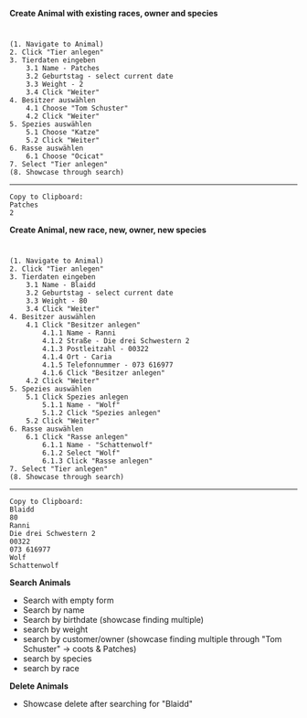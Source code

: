 **Create Animal with existing races, owner and species**
#
    (1. Navigate to Animal)
    2. Click "Tier anlegen"
    3. Tierdaten eingeben
        3.1 Name - Patches
        3.2 Geburtstag - select current date
        3.3 Weight - 2
        3.4 Click "Weiter"
    4. Besitzer auswählen
        4.1 Choose "Tom Schuster"
        4.2 Click "Weiter"
    5. Spezies auswählen
        5.1 Choose "Katze"
        5.2 Click "Weiter"
    6. Rasse auswählen
        6.1 Choose "Ocicat"
    7. Select "Tier anlegen"
    (8. Showcase through search)
---
    Copy to Clipboard:
    Patches
    2


**Create Animal, new race, new, owner, new species**
#
    (1. Navigate to Animal)
    2. Click "Tier anlegen"
    3. Tierdaten eingeben
        3.1 Name - Blaidd
        3.2 Geburtstag - select current date
        3.3 Weight - 80
        3.4 Click "Weiter"
    4. Besitzer auswählen
        4.1 Click "Besitzer anlegen"
            4.1.1 Name - Ranni
            4.1.2 Straße - Die drei Schwestern 2
            4.1.3 Postleitzahl - 00322
            4.1.4 Ort - Caria
            4.1.5 Telefonnummer - 073 616977
            4.1.6 Click "Besitzer anlegen"
        4.2 Click "Weiter"
    5. Spezies auswählen
        5.1 Click Spezies anlegen
            5.1.1 Name - "Wolf"
            5.1.2 Click "Spezies anlegen"
        5.2 Click "Weiter"
    6. Rasse auswählen
        6.1 Click "Rasse anlegen"
            6.1.1 Name - "Schattenwolf"
            6.1.2 Select "Wolf"
            6.1.3 Click "Rasse anlegen"
    7. Select "Tier anlegen"
    (8. Showcase through search)
---
    Copy to Clipboard:
    Blaidd
    80
    Ranni
    Die drei Schwestern 2
    00322
    073 616977
    Wolf
    Schattenwolf

**Search Animals**

- Search with empty form
- Search by name
- Search by birthdate (showcase finding multiple)
- search by weight
- search by customer/owner (showcase finding multiple through "Tom Schuster" -> coots & Patches)
- search by species
- search by race

**Delete Animals**

- Showcase delete after searching for "Blaidd"